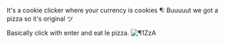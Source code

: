 It's a cookie clicker where your currency is cookies ¶:
Buuuuut we got a pizza so it's original ツ

Basically click with enter and eat le pizza.
![¶1ZzA](https://giphy.com/gifs/shakingfoodgifs-pizza-food-m1Wv2B6Wds3du)
